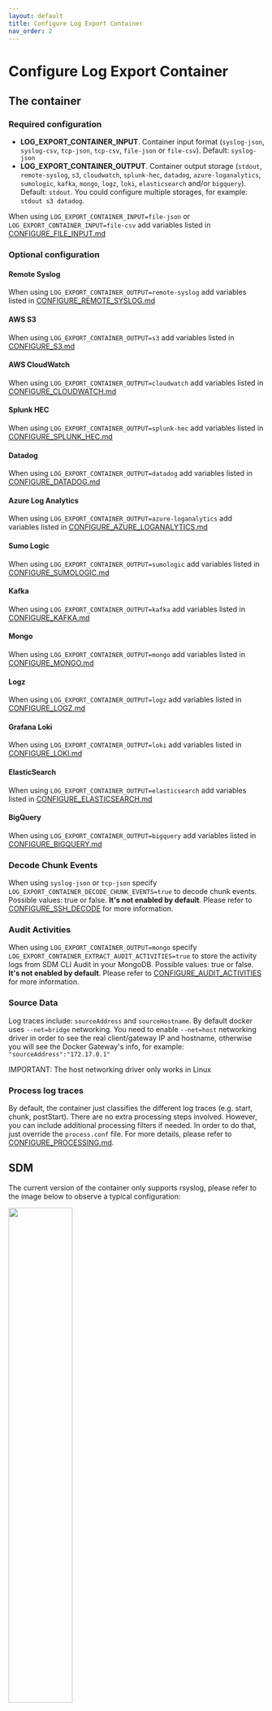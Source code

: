 ```yaml
---
layout: default
title: Configure Log Export Container
nav_order: 2
---
```

# Configure Log Export Container

## The container

### Required configuration

- **LOG_EXPORT_CONTAINER_INPUT**. Container input format (`syslog-json`, `syslog-csv`, `tcp-json`, `tcp-csv`, `file-json` or `file-csv`). Default: `syslog-json`
- **LOG_EXPORT_CONTAINER_OUTPUT**. Container output storage (`stdout`, `remote-syslog`, `s3`, `cloudwatch`, `splunk-hec`, `datadog`, `azure-loganalytics`, `sumologic`, `kafka`, `mongo`, `logz`, `loki`, `elasticsearch` and/or `bigquery`). Default: `stdout`. You could configure multiple storages, for example: `stdout s3 datadog`.

When using `LOG_EXPORT_CONTAINER_INPUT=file-json` or `LOG_EXPORT_CONTAINER_INPUT=file-csv` add variables listed in [CONFIGURE_FILE_INPUT.md](inputs/CONFIGURE_FILE_INPUT.md)

### Optional configuration

#### Remote Syslog

When using `LOG_EXPORT_CONTAINER_OUTPUT=remote-syslog` add variables listed in [CONFIGURE_REMOTE_SYSLOG.md](outputs/CONFIGURE_REMOTE_SYSLOG.md)

#### AWS S3

When using `LOG_EXPORT_CONTAINER_OUTPUT=s3` add variables listed in [CONFIGURE_S3.md](outputs/CONFIGURE_S3.md)

#### AWS CloudWatch

When using `LOG_EXPORT_CONTAINER_OUTPUT=cloudwatch` add variables listed in [CONFIGURE_CLOUDWATCH.md](outputs/CONFIGURE_CLOUDWATCH.md)

#### Splunk HEC

When using `LOG_EXPORT_CONTAINER_OUTPUT=splunk-hec` add variables listed in [CONFIGURE_SPLUNK_HEC.md](outputs/CONFIGURE_SPLUNK_HEC.md)

#### Datadog

When using `LOG_EXPORT_CONTAINER_OUTPUT=datadog` add variables listed in [CONFIGURE_DATADOG.md](outputs/CONFIGURE_DATADOG.md)

#### Azure Log Analytics

When using `LOG_EXPORT_CONTAINER_OUTPUT=azure-loganalytics` add variables listed in [CONFIGURE_AZURE_LOGANALYTICS.md](outputs/CONFIGURE_AZURE_LOGANALYTICS.md)

#### Sumo Logic

When using `LOG_EXPORT_CONTAINER_OUTPUT=sumologic` add variables listed in [CONFIGURE_SUMOLOGIC.md](outputs/CONFIGURE_SUMOLOGIC.md)

#### Kafka

When using `LOG_EXPORT_CONTAINER_OUTPUT=kafka` add variables listed in [CONFIGURE_KAFKA.md](outputs/CONFIGURE_KAFKA.md)

#### Mongo

When using `LOG_EXPORT_CONTAINER_OUTPUT=mongo` add variables listed in [CONFIGURE_MONGO.md](outputs/CONFIGURE_MONGO.md)

#### Logz

When using `LOG_EXPORT_CONTAINER_OUTPUT=logz` add variables listed in [CONFIGURE_LOGZ.md](outputs/CONFIGURE_LOGZ.md)

#### Grafana Loki

When using `LOG_EXPORT_CONTAINER_OUTPUT=loki` add variables listed in [CONFIGURE_LOKI.md](outputs/CONFIGURE_LOKI.md)

#### ElasticSearch

When using `LOG_EXPORT_CONTAINER_OUTPUT=elasticsearch` add variables listed in [CONFIGURE_ELASTICSEARCH.md](outputs/CONFIGURE_ELASTICSEARCH.md)

#### BigQuery

When using `LOG_EXPORT_CONTAINER_OUTPUT=bigquery` add variables listed in [CONFIGURE_BIGQUERY.md](outputs/CONFIGURE_BIGQUERY.md)

### Decode Chunk Events

When using `syslog-json` or `tcp-json` specify `LOG_EXPORT_CONTAINER_DECODE_CHUNK_EVENTS=true` to decode chunk events. Possible values: true or false. **It's not enabled by default**. Please refer to [CONFIGURE_SSH_DECODE](processing/CONFIGURE_SSH_DECODE.md) for more information.

### Audit Activities

When using `LOG_EXPORT_CONTAINER_OUTPUT=mongo` specify `LOG_EXPORT_CONTAINER_EXTRACT_AUDIT_ACTIVITIES=true` to store the activity logs from SDM CLI Audit in your MongoDB. Possible values: true or false. **It's not enabled by default**. Please refer to [CONFIGURE_AUDIT_ACTIVITIES](inputs/CONFIGURE_AUDIT_ACTIVITIES.md) for more information.

### Source Data

Log traces include: `sourceAddress` and `sourceHostname`. By default docker uses `--net=bridge` networking. You need to enable `--net=host` networking driver in order to see the real client/gateway IP and hostname, otherwise you will see the Docker Gateway's info, for example: `"sourceAddress":"172.17.0.1"`

IMPORTANT: The host networking driver only works in Linux

### Process log traces

By default, the container just classifies the different log traces (e.g. start, chunk, postStart). There are no extra processing steps involved. However, you can include additional processing filters if needed. In order to do that, just override the `process.conf` file. For more details, please refer to [CONFIGURE_PROCESSING.md](processing/CONFIGURE_PROCESSING.md).

## SDM

The current version of the container only supports rsyslog, please refer to the image below to observe a typical configuration:

<img src="https://user-images.githubusercontent.com/313803/123248041-76aab480-d4b5-11eb-8070-9da9619f02f7.png" data-canonical-src="https://user-images.githubusercontent.com/313803/123248041-76aab480-d4b5-11eb-8070-9da9619f02f7.png" width="50%" height="50%" />
